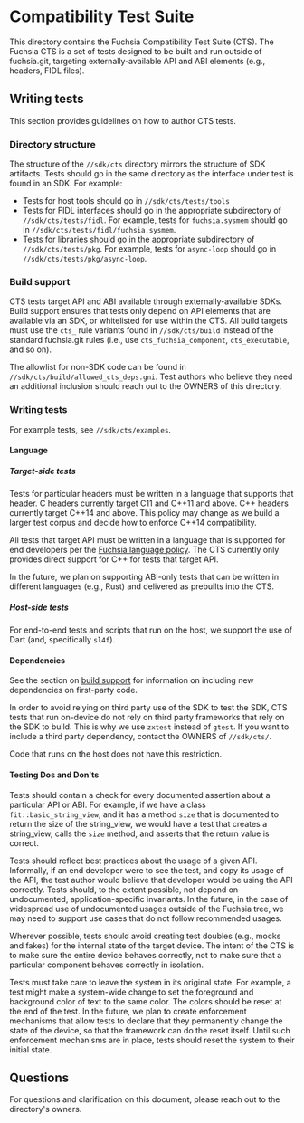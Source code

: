 # Compatibility Test Suite

This directory contains the Fuchsia Compatibility Test Suite (CTS).  The Fuchsia
CTS is a set of tests designed to be built and run outside of fuchsia.git,
targeting externally-available API and ABI elements (e.g., headers, FIDL files).

## Writing tests

This section provides guidelines on how to author CTS tests.

### Directory structure

The structure of the `//sdk/cts` directory mirrors the structure of SDK
artifacts.  Tests should go in the same directory as the interface under test is
found in an SDK.  For example:

  * Tests for host tools should go in `//sdk/cts/tests/tools`
  * Tests for FIDL interfaces should go in the appropriate subdirectory of
      `//sdk/cts/tests/fidl`.  For example, tests for `fuchsia.sysmem` should go
      in `//sdk/cts/tests/fidl/fuchsia.sysmem`.
  * Tests for libraries should go in the appropriate subdirectory of
    `//sdk/cts/tests/pkg`.  For example, tests for `async-loop` should go in
    `//sdk/cts/tests/pkg/async-loop`.

### Build support

CTS tests target API and ABI available through externally-available SDKs.  Build
support ensures that tests only depend on API elements that are available via an
SDK, or whitelisted for use within the CTS.  All build targets must use the
`cts_` rule variants found in `//sdk/cts/build` instead of the standard
fuchsia.git rules (i.e., use `cts_fuchsia_component`, `cts_executable`, and so
on).

The allowlist for non-SDK code can be found in
`//sdk/cts/build/allowed_cts_deps.gni`.  Test authors who believe they need an
additional inclusion should reach out to the OWNERS of this directory.

### Writing tests

For example tests, see `//sdk/cts/examples`.

#### Language

##### Target-side tests

Tests for particular headers must be written in a language that supports that
header.  C headers currently target C11 and C++11 and above.  C++ headers
currently target C++14 and above.  This policy may change as we build a larger
test corpus and decide how to enforce C++14 compatibility.

All tests that target API must be written in a language that is supported for
end developers per the [Fuchsia language policy].  The CTS currently only
provides direct support for C++ for tests that target API.

In the future, we plan on supporting ABI-only tests that can be written in
different languages (e.g., Rust) and delivered as prebuilts into the CTS.

##### Host-side tests

For end-to-end tests and scripts that run on the host, we support the use of
Dart (and, specifically `sl4f`).

#### Dependencies

See the section on [build support](#Build-support) for information on including
new dependencies on first-party code.

In order to avoid relying on third party use of the SDK to test the SDK, CTS
tests that run on-device do not rely on third party frameworks that rely on the
SDK to build.  This is why we use `zxtest` instead of `gtest`.  If you want to
include a third party dependency, contact the OWNERS of `//sdk/cts/`.

Code that runs on the host does not have this restriction.

#### Testing Dos and Don'ts

Tests should contain a check for every documented assertion about a particular
API or ABI.  For example, if we have a class `fit::basic_string_view`, and it
has a method `size` that is documented to return the size of the string_view, we
would have a test that creates a string_view, calls the `size` method, and
asserts that the return value is correct.

Tests should reflect best practices about the usage of a given API.  Informally,
if an end developer were to see the test, and copy its usage of the API, the
test author would believe that developer would be using the API correctly. Tests
should, to the extent possible, not depend on undocumented, application-specific
invariants.  In the future, in the case of widespread use of undocumented usages
outside of the Fuchsia tree, we may need to support use cases that do not follow
recommended usages.

Wherever possible, tests should avoid creating test doubles (e.g., mocks and
fakes) for the internal state of the target device.  The intent of the CTS is to
make sure the entire device behaves correctly, not to make sure that a
particular component behaves correctly in isolation.

Tests must take care to leave the system in its original state.  For example, a
test might make a system-wide change to set the foreground and background color
of text to the same color. The colors should be reset at the end of the test.
In the future, we plan to create enforcement mechanisms that allow tests to
declare that they permanently change the state of the device, so that the
framework can do the reset itself.  Until such enforcement mechanisms are in
place, tests should reset the system to their initial state.

## Questions

For questions and clarification on this document, please reach out to the
directory's owners.

[Fuchsia language policy]: https://fuchsia.dev/fuchsia-src/contribute/governance/policy/programming_languages
